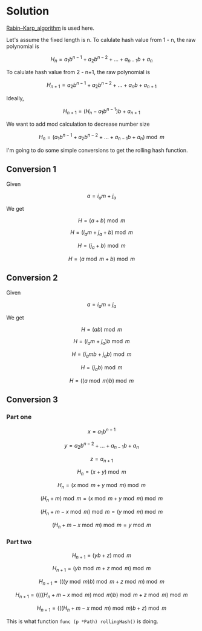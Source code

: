 # Solution

[Rabin–Karp_algorithm](https://en.wikipedia.org/wiki/Rabin%E2%80%93Karp_algorithm) is used here.

Let's assume the fixed length is n. To calulate hash value from 1 - n, the raw polynomial is

$$
H_{n} = a_{1}b^{n-1} + a_{2}b^{n-2} + ... + a_{n-1}b + a_{n}
$$

To calulate hash value from 2 - n+1, the raw polynomial is

$$
H_{n+1} = a_{2}b^{n-1} + a_{2}b^{n-2} + ... + a_{n}b + a_{n+1}
$$

Ideally,

$$
H_{n+1} = (H_{n} - a_{1}b^{n-1})b + a_{n+1}
$$

We want to add mod calculation to decrease number size

$$
H_{n} = (a_{1}b^{n-1} + a_{2}b^{n-2} + ... + a_{n-1}b + a_{n}) \bmod m
$$

I'm going to do some simple conversions to get the rolling hash function.

## Conversion 1

Given

$$
a = i_{a}m + j_{a}
$$

We get

$$
H = (a+b) \bmod m
$$

$$
H = (i_{a}m + j_{a} + b) \bmod m
$$

$$
H = (j_{a} + b) \bmod m
$$

$$
H = (a \bmod m + b) \bmod m
$$

## Conversion 2

Given

$$
a = i_{a}m + j_{a}
$$

We get

$$
H = (ab) \bmod m
$$

$$
H = (i_{a}m + j_{a})b \bmod m
$$

$$
H = (i_{a}mb + j_{a}b) \bmod m
$$

$$
H = (j_{a}b) \bmod m
$$

$$
H = ((a \bmod m) b) \bmod m
$$

## Conversion 3

### Part one

$$
x = a_{1}b^{n-1}
$$

$$
y = a_{2}b^{n-2} + ... + a_{n-1}b + a_{n}
$$

$$
z = a_{n+1}
$$

$$
H_{n} = (x + y) \bmod m
$$

$$
H_{n} = (x \bmod m + y \bmod m) \bmod m
$$

$$
(H_{n} + m) \bmod m = (x \bmod m + y \bmod m) \bmod m
$$

$$
(H_{n} + m - x \bmod m) \bmod m = (y \bmod m) \bmod m
$$

$$
(H_{n} + m - x \bmod m) \bmod m = y \bmod m
$$

### Part two

$$
H_{n+1} = (yb + z) \bmod m
$$

$$
H_{n+1} = (yb \bmod m + z \bmod m) \bmod m
$$

$$
H_{n+1} = (((y \bmod m) b) \bmod m + z \bmod m) \bmod m
$$

$$
H_{n+1} = ((((H_{n} + m - x \bmod m) \bmod m) b) \bmod m + z \bmod m) \bmod m
$$

$$
H_{n+1} = (((H_{n} + m - x \bmod m) \bmod m) b + z) \bmod m
$$

This is what function `func (p *Path) rollingHash()` is doing.
